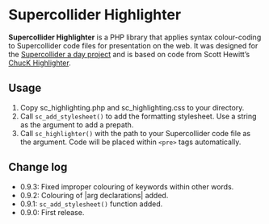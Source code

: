 Supercollider Highlighter
=========================

**Supercollider Highlighter** is a PHP library that applies syntax colour-coding to Supercollider code files for presentation on the web. It was designed for the [Supercollider a day project](http://www.adamjansch.co.uk/sc-a-day/) and is based on code from Scott Hewitt’s [ChucK Highlighter](http://www.ablelemon.co.uk/chuckhl).

<div id="intro-end"></div>

Usage
-----

1. Copy sc_highlighting.php and sc_highlighting.css to your directory.
2. Call `sc_add_stylesheet()` to add the formatting stylesheet. Use a string as the argument to add a prepath.
3. Call `sc_highlighter()` with the path to your Supercollider code file as the argument. Code will be placed within `<pre>` tags automatically.

Change log
----------
* 0.9.3: Fixed improper colouring of keywords within other words.
* 0.9.2: Colouring of |arg declarations| added.
* 0.9.1: `sc_add_stylesheet()` function added.
* 0.9.0: First release.